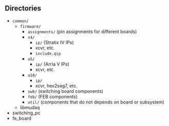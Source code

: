 ## Directories

- `common/`
  - `firmware/`
    - `assignments/` (pin assignments for different boards)
    - `s4/`
      - `ip/` (Stratix IV IPs)
      - xcvr, etc.
      - `include.qip`
    - `a5/`
      - `ip/` (Arria V IPs)
      - xcvr, etc.
    - `a10/`
      - `ip/`
      - xcvr, hex2seg7, etc.
    - `swb/` (switching board components)
    - `feb/` (FEB components)
    - `util/` (components that do not depends on board or subsystem)
  - libmudaq
- switching_pc
- fe_board